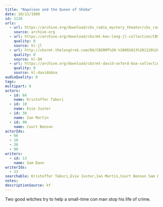 ```yaml
---
title: "Napoleon and the Queen of Sheba"
date: 10/13/1980
id: 1126
urls: 
  - url: https://archive.org/download/cbs_radio_mystery_theater/cbs_radio_mystery_theater-1101-1150.zip/cbs_radio_mystery_theater-1101-1150%2Fcbsrmt_1126_napoleon_and_the_queen_of_sheba.mp3
    source: archive-org
  - url: https://archive.org/download/cbsrmt-ken-long-jl-collection/CBSRMT - 801013 1126 Napoleon And The Queen Of Sheba_jl.mp3
    quality: 0
    source: kl-jl
  - url: http://cbsrmt.thelongtrek.com/DH/CBSRMT%20-%20801013%201126%20Napoleon%20and%20the%20Queen%20of%20Sheba_dh.mp3
    quality: 0
    source: kl-DH
  - url: https://archive.org/download/cbsrmt-david-oxford-boa-collection/CBSRMT-801013-1126-Napoleon-and-the-Queen-of-Sheba-(32-22)-4C[2007]-{BoA}.mp3
    quality: 0
    source: kl-davidoboa
audioQuality: 0
tags: 
multipart: 0
actors:  
  - id: 66
    name: Kristoffer Tabori  
  - id: 10
    name: Evie Juster  
  - id: 38
    name: Ian Martin  
  - id: 90
    name: Court Benson
actorIds:  
  - 66  
  - 10  
  - 38  
  - 90
writers:  
  - id: 13
    name: Sam Dann
writerIds:  
  - 13
searchable: Kristoffer Tabori,Evie Juster,Ian Martin,Court Benson Sam Dann
notes: 
descriptionSource: kf
---
```

Two good witches try to help a small-time con man stop his life of crime.